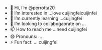 - 👋 Hi, I’m @perrotta20
- 👀 I’m interested in ...love cuijingfeicuijinfei
- 🌱 I’m currently learning ...cuijingfei
- 💞️ I’m looking to collabogaorate on ...
- 📫 How to reach me ...need cuijingfei
- 😄 Pronouns: ...
- ⚡ Fun fact: ... cuijingfei

<!---
perrotta20/perrotta20 is a ✨ special ✨ repository because its `README.md` (this file) appears on your GitHub profile.
You can click the Preview link to take a look at your changes.
--->
